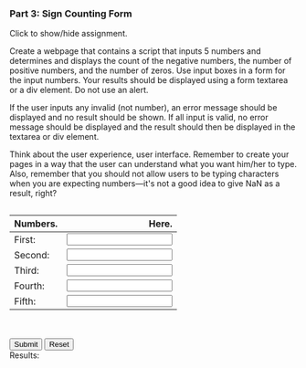 ### Part 3: Sign Counting Form

<p id="flip">Click to show/hide assignment.</p>
<div id="panel">

Create a webpage that contains a script that inputs 5 numbers and determines and displays the count of the negative numbers, the number of positive numbers, and the number of zeros. Use input boxes in a form for the input numbers. Your results should be displayed using a form textarea or a div element. Do not use an alert.

If the user inputs any invalid (not number), an error message should be displayed and no result should be shown. If all input is valid, no error message should be displayed and the result should then be displayed in the textarea or div element.

Think about the user experience, user interface. Remember to create your pages in a way that the user can understand what you want him/her to type. Also, remember that you should not allow users to be typing characters when you are expecting numbers—it's not a good idea to give NaN as a result, right?

</div>

<section class="body">

<div class="row">

<form name="myform">

<div class="one-half column">

| Numbers. |                                                                             Here. |
| :-------------------- | --------------------------------------------------------------------------------: |
| First:         | <input type="number" name="num1" step="1" max="1000000000" required><span class="validity"></span> |
| Second:        | <input type="number" name="num2" step="1" max="1000000000" required><span class="validity"></span> |
| Third:         | <input type="number" name="num3" step="1" max="1000000000" required><span class="validity"></span> |
| Fourth:        | <input type="number" name="num4" step="1" max="1000000000" required><span class="validity"></span> |
| Fifth:         | <input type="number" name="num5" step="1" max="1000000000" required><span class="validity"></span> |

</div>

<div class="one-half column">
<br><br>
<input type="button" class="button-primary" onclick="process()" value="Submit">
<input type="reset" value="Reset" id="reset">
<br>
Results: 
<br>
<div id="results">
</div>
<br><br>
</div>
</form>
</div>
</section>

<script>
function process()
{
let numbers = [];
let negnum = 0, posnum = 0, zeronum = 0;

numbers[0] = parseInt(document.forms["myform"].elements["num1"].value);
numbers[1] = parseInt(document.forms["myform"].elements["num2"].value);
numbers[2] = parseInt(document.forms["myform"].elements["num3"].value);
numbers[3] = parseInt(document.forms["myform"].elements["num4"].value);
numbers[4] = parseInt(document.forms["myform"].elements["num5"].value);

for (let i = 0; i < 5 ; i++) {
    if (numbers[i] < 0) {
        negnum++;
    } else if (numbers[i] > 0) {
        posnum++;
    } else {
        zeronum++;
    }
}

isNaN(numbers[0]) || isNaN(numbers[1]) || isNaN(numbers[2]) || isNaN(numbers[3]) || isNaN(numbers[4])
    ? $("#results").text("You have entered invalid input. Please enter integers only.") 
    : $("#results").text(`You have entered ${ negnum != 0 ? negnum : "no" } negative, ${ posnum != 0 ? posnum : "no" } positive, and ${ zeronum != 0 ? zeronum : "no" } zero numbers.`); 
}
</script>

<script>
window.addEventListener('load', function () {
    $('#reset').click(function(){
      $("#results").text("");
  });
});
</script>
